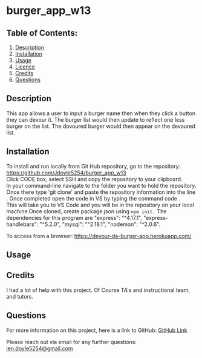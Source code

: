 # burger_app_w13
## Table of Contents:
  1. [Description](#Description)
  2. [Installation](#Installation)
  3. [Usage](#Usage)
  4. [Licence](#Licence)
  5. [Credits](#Credits)
  6. [Questions](#Questions) 

## Description
This app allows a user to input a burger name then when they click a button they can devour it.   The burger list would then update to reflect one less burger on the list.  The dovoured burger would then appear on the devoured list.  

## Installation
To install and run locally from Git Hub repository, go to the repository:  https://github.com/Jdoyle5254/burger_app_w13    Click CODE box, select SSH and copy the repository to your clipboard.
In your command-line navigate to the folder you want to hold the repository.
Once there type 'git clone' and paste the repository information into the line.
Once completed open the code in VS by typing the command code .
This will take you to VS Code and you will be in the repository on your local machine.Once cloned,
create package.json using `npm init`.  The dependencies for this program are "express": "^4.17.1",
"express-handlebars": "^5.2.0", "mysql": "^2.18.1", "nodemon": "^2.0.6". 

To access from a browser:   https://devour-da-burger-app.herokuapp.com/

## Usage 
 



## Credits
I had a lot of help with this project.  Of Course TA's and instructional team, and tutors.  

## Questions
For more information on this project, here is a link to GitHub:
[GitHub Link](https://github.com/jdoyle5254)

Please reach out via email for any further questions:
jen.doyle5254@gmail.com
